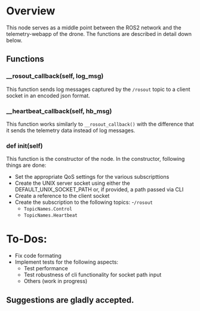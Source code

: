 # Overview

This node serves as a middle point between the ROS2 network and the telemetry-webapp of the drone. 
The functions are described in detail down below. 

## Functions

### __rosout_callback(self, log_msg)
This function sends log messages captured by the `/rosout` topic to a client socket in an encoded json format. 

### __heartbeat_callback(self, hb_msg)
This function works similarly to `__rosout_callback()` with the difference that it sends the telemetry data instead of log messages. 

### def __init__(self)
This function is the constructor of the node. In the constructor, following things are done: 
- Set the appropriate QoS settings for the various subscripttions
- Create the UNIX server socket using either the DEFAULT_UNIX_SOCKET_PATH or, if provided, a path passed via CLI 
- Create a reference to the client socket
- Create the subscription to the following topics: 
    -`/rosout` 
    - `TopicNames.Control`
    - `TopicNames.Heartbeat`

# To-Dos: 
- Fix code formating
- Implement tests for the following aspects: 
	- Test performance 
	- Test robustness of cli functionality for socket path input
	- Others (work in progress)


## Suggestions are gladly accepted. 

